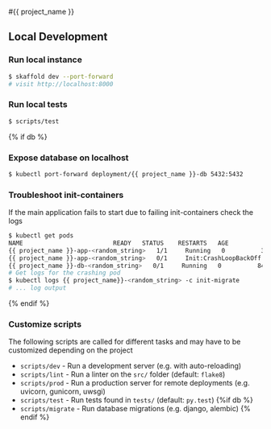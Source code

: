#{{ project_name }}


## Local Development

### Run local instance
```bash
$ skaffold dev --port-forward
# visit http://localhost:8000
```

### Run local tests
```bash
$ scripts/test
```

{% if db %}
### Expose database on localhost
```bash
$ kubectl port-forward deployment/{{ project_name }}-db 5432:5432
```

### Troubleshoot init-containers 
If the main application fails to start due to failing init-containers check the logs
```bash
$ kubectl get pods
NAME                         READY   STATUS    RESTARTS   AGE
{{ project_name }}-app-<random_string>   1/1     Running   0          36m
{{ project_name }}-app-<random_string>   0/1     Init:CrashLoopBackOff   2          70s
{{ project_name }}-db-<random_string>   0/1     Running   0          84m
# Get logs for the crashing pod
$ kubectl logs {{ project_name}}-<random_string> -c init-migrate
# ... log output
```
{% endif %}

### Customize scripts
The following scripts are called for different tasks and may have to be customized depending on the project

* `scripts/dev` - Run a development server (e.g. with auto-reloading)
* `scripts/lint` - Run a linter on the `src/` folder (default: `flake8`)
* `scripts/prod` - Run a production server for remote deployments (e.g. uvicorn, gunicorn, uwsgi)
* `scripts/test` - Run tests found in `tests/` (default: `py.test`)
{%if db %}
* `scripts/migrate` - Run database migrations (e.g. django, alembic)
{% endif %}

